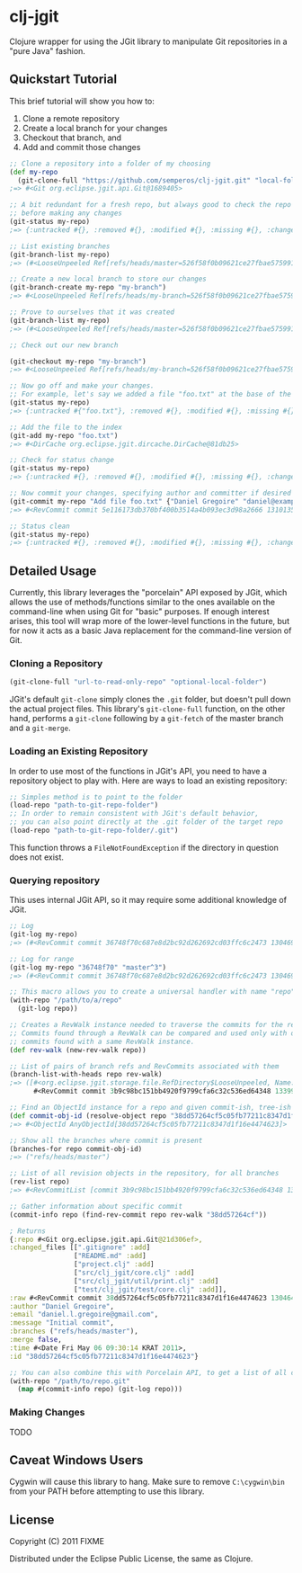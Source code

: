 # clj-jgit #

Clojure wrapper for using the JGit library to manipulate Git repositories in a "pure Java" fashion.

## Quickstart Tutorial ##

This brief tutorial will show you how to: 

1. Clone a remote repository
2. Create a local branch for your changes
3. Checkout that branch, and
4. Add and commit those changes

```clj
;; Clone a repository into a folder of my choosing
(def my-repo
  (git-clone-full "https://github.com/semperos/clj-jgit.git" "local-folder/clj-jgit")
;=> #<Git org.eclipse.jgit.api.Git@1689405>

;; A bit redundant for a fresh repo, but always good to check the repo status
;; before making any changes
(git-status my-repo)
;=> {:untracked #{}, :removed #{}, :modified #{}, :missing #{}, :changed #{}, :added #{}}

;; List existing branches
(git-branch-list my-repo)
;=> (#<LooseUnpeeled Ref[refs/heads/master=526f58f0b09621ce27fbae575991c8311a515430]>)

;; Create a new local branch to store our changes
(git-branch-create my-repo "my-branch")
;=> #<LooseUnpeeled Ref[refs/heads/my-branch=526f58f0b09621ce27fbae575991c8311a515430]>

;; Prove to ourselves that it was created
(git-branch-list my-repo)
;=> (#<LooseUnpeeled Ref[refs/heads/master=526f58f0b09621ce27fbae575991c8311a515430]> #<LooseUnpeeled Ref[refs/heads/my-branch=526f58f0b09621ce27fbae575991c8311a515430]>)

;; Check out our new branch

(git-checkout my-repo "my-branch")
;=> #<LooseUnpeeled Ref[refs/heads/my-branch=526f58f0b09621ce27fbae575991c8311a515430]>

;; Now go off and make your changes.
;; For example, let's say we added a file "foo.txt" at the base of the project.
(git-status my-repo)
;=> {:untracked #{"foo.txt"}, :removed #{}, :modified #{}, :missing #{}, :changed #{}, :added #{}}

;; Add the file to the index
(git-add my-repo "foo.txt")
;=> #<DirCache org.eclipse.jgit.dircache.DirCache@81db25>

;; Check for status change
(git-status my-repo)
;=> {:untracked #{}, :removed #{}, :modified #{}, :missing #{}, :changed #{}, :added #{"foo.txt"}}

;; Now commit your changes, specifying author and committer if desired
(git-commit my-repo "Add file foo.txt" {"Daniel Gregoire" "daniel@example.com"})
;=> #<RevCommit commit 5e116173db370bf400b3514a4b093ec3d98a2666 1310135270 -----p>

;; Status clean
(git-status my-repo)
;=> {:untracked #{}, :removed #{}, :modified #{}, :missing #{}, :changed #{}, :added #{}}
```

## Detailed Usage ##

Currently, this library leverages the "porcelain" API exposed by JGit, which allows the use of methods/functions similar to the ones available on the command-line when using Git for "basic" purposes. If enough interest arises, this tool will wrap more of the lower-level functions in the future, but for now it acts as a basic Java replacement for the command-line version of Git.

### Cloning a Repository ###

```clj
(git-clone-full "url-to-read-only-repo" "optional-local-folder")
```

JGit's default `git-clone` simply clones the `.git` folder, but doesn't pull down the actual project files. This library's `git-clone-full` function, on the other hand, performs a `git-clone` following by a `git-fetch` of the master branch and a `git-merge`.

### Loading an Existing Repository ###

In order to use most of the functions in JGit's API, you need to have a repository object to play with. Here are ways to load an existing repository:

```clj
;; Simples method is to point to the folder
(load-repo "path-to-git-repo-folder")
;; In order to remain consistent with JGit's default behavior,
;; you can also point directly at the .git folder of the target repo
(load-repo "path-to-git-repo-folder/.git")
```

This function throws a `FileNotFoundException` if the directory in question does not exist.

### Querying repository

This uses internal JGit API, so it may require some additional knowledge of JGit.

```clj
;; Log
(git-log my-repo)
;=> (#<RevCommit commit 36748f70c687e8d2bc92d262692cd03ffc6c2473 1304696936 ----sp> ...)

;; Log for range
(git-log my-repo "36748f70" "master^3")
;=> (#<RevCommit commit 36748f70c687e8d2bc92d262692cd03ffc6c2473 1304696936 ----sp> ...)
```

```clj
;; This macro allows you to create a universal handler with name "repo"
(with-repo "/path/to/a/repo"
  (git-log repo))
```

```clj
;; Creates a RevWalk instance needed to traverse the commits for the repo.
;; Commits found through a RevWalk can be compared and used only with other
;; commits found with a same RevWalk instance.
(def rev-walk (new-rev-walk repo))

;; List of pairs of branch refs and RevCommits associated with them
(branch-list-with-heads repo rev-walk)
;=> ([#<org.eclipse.jgit.storage.file.RefDirectory$LooseUnpeeled, Name: refs/heads/master, ObjectId: 3b9c98bc151bb4920f9799cfa6c32c536ed64348> 
      #<RevCommit commit 3b9c98bc151bb4920f9799cfa6c32c536ed64348 1339922123 -----p>])

;; Find an ObjectId instance for a repo and given commit-ish, tree-ish or blob
(def commit-obj-id (resolve-object repo "38dd57264cf5c05fb77211c8347d1f16e4474623"))
;=> #<ObjectId AnyObjectId[38dd57264cf5c05fb77211c8347d1f16e4474623]>

;; Show all the branches where commit is present
(branches-for repo commit-obj-id)
;=> ("refs/heads/master")

;; List of all revision objects in the repository, for all branches
(rev-list repo)
;=> #<RevCommitList [commit 3b9c98bc151bb4920f9799cfa6c32c536ed64348 1339922123 ----sp, ... ]>
```

```clj
;; Gather information about specific commit
(commit-info repo (find-rev-commit repo rev-walk "38dd57264cf"))

; Returns
{:repo #<Git org.eclipse.jgit.api.Git@21d306ef>, 
:changed_files [[".gitignore" :add] 
                ["README.md" :add] 
                ["project.clj" :add] 
                ["src/clj_jgit/core.clj" :add] 
                ["src/clj_jgit/util/print.clj" :add] 
                ["test/clj_jgit/test/core.clj" :add]], 
:raw #<RevCommit commit 38dd57264cf5c05fb77211c8347d1f16e4474623 1304645414 ----sp>, 
:author "Daniel Gregoire", 
:email "daniel.l.gregoire@gmail.com", 
:message "Initial commit", 
:branches ("refs/heads/master"), 
:merge false, 
:time #<Date Fri May 06 09:30:14 KRAT 2011>, 
:id "38dd57264cf5c05fb77211c8347d1f16e4474623"}

;; You can also combine this with Porcelain API, to get a list of all commits in a repo with detailed information
(with-repo "/path/to/repo.git"
  (map #(commit-info repo) (git-log repo)))
```
### Making Changes ###

TODO

## Caveat Windows Users

Cygwin will cause this library to hang. Make sure to remove `C:\cygwin\bin` from your PATH before attempting to use this library.

## License

Copyright (C) 2011 FIXME

Distributed under the Eclipse Public License, the same as Clojure.
